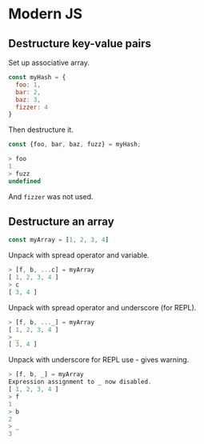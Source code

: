 # Modern JS

## Destructure key-value pairs

Set up associative array.

```javascript
const myHash = {
  foo: 1,
  bar: 2,
  baz: 3,
  fizzer: 4
}
```

Then destructure it.

```javascript
const {foo, bar, baz, fuzz} = myHash;
```
```javascript
> foo
1
> fuzz
undefined
```
And `fizzer` was not used.

## Destructure an array

```javascript
const myArray = [1, 2, 3, 4]
```

Unpack with spread operator and variable.

```javascript
> [f, b, ...c] = myArray
[ 1, 2, 3, 4 ]
> c
[ 3, 4 ]
```
Unpack with spread operator and underscore (for REPL).

```javascript
> [f, b, ..._] = myArray
[ 1, 2, 3, 4 ]
> _
[ 3, 4 ]
```

Unpack with underscore for REPL use - gives warning.
```javascript
> [f, b, _] = myArray
Expression assignment to _ now disabled.
[ 1, 2, 3, 4 ]
> f
1
> b
2
> _
3
```

